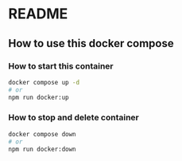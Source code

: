 # README
## How to use this docker compose

### How to start this container

```bash
docker compose up -d
# or
npm run docker:up
```

### How to stop and delete container

```bash
docker compose down
# or
npm run docker:down
```
